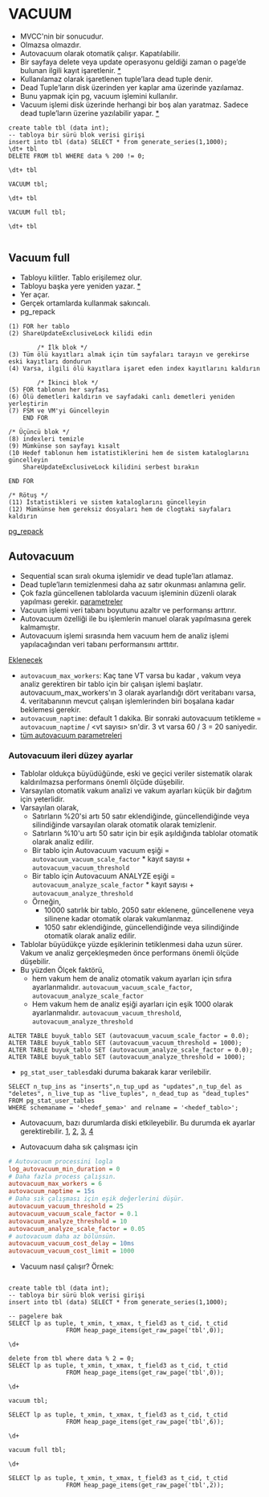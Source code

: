 # VACUUM 

* MVCC'nin bir sonucudur. 
* Olmazsa olmazdır.
* Autovacuum olarak otomatik çalışır. Kapatılabilir. 
* Bir sayfaya delete veya update operasyonu geldiği zaman o page’de bulunan ilgili kayıt işaretlenir. [*](sorgu-isleme.md)
* Kullanılamaz olarak işaretlenen tuple’lara dead tuple denir. 
* Dead Tuple’ların disk üzerinden yer kaplar ama üzerinde yazılamaz.
* Bunu yapmak için pg, vacuum işlemini kullanılır. 
* Vacuum işlemi disk üzerinde herhangi bir boş alan yaratmaz. Sadece dead tuple’ların üzerine yazılabilir yapar. [*](https://www.interdb.jp/pg/img/fig-6-08.png)

```
create table tbl (data int);
-- tabloya bir sürü blok verisi girişi 
insert into tbl (data) SELECT * from generate_series(1,1000);
\dt+ tbl
DELETE FROM tbl WHERE data % 200 != 0;

\dt+ tbl

VACUUM tbl;

\dt+ tbl

VACUUM full tbl;

\dt+ tbl


```

## Vacuum full

* Tabloyu kilitler. Tablo erişilemez olur.
* Tabloyu başka yere yeniden yazar. [*](https://www.interdb.jp/pg/img/fig-6-09.png)
* Yer açar.
* Gerçek ortamlarda kullanmak sakıncalı. 
* pg_repack



```
(1) FOR her tablo 
(2) ShareUpdateExclusiveLock kilidi edin

        /* İlk blok */
(3) Tüm ölü kayıtları almak için tüm sayfaları tarayın ve gerekirse eski kayıtları dondurun
(4) Varsa, ilgili ölü kayıtlara işaret eden index kayıtlarını kaldırın

        /* İkinci blok */
(5) FOR tablonun her sayfası
(6) Ölü demetleri kaldırın ve sayfadaki canlı demetleri yeniden yerleştirin
(7) FSM ve VM'yi Güncelleyin
    END FOR

/* Üçüncü blok */
(8) indexleri temizle
(9) Mümkünse son sayfayı kısalt
(10 Hedef tablonun hem istatistiklerini hem de sistem kataloglarını güncelleyin
    ShareUpdateExclusiveLock kilidini serbest bırakın

END FOR

/* Rötuş */
(11) İstatistikleri ve sistem kataloglarını güncelleyin
(12) Mümkünse hem gereksiz dosyaları hem de clogtaki sayfaları kaldırın

```

[pg_repack](https://github.com/reorg/pg_repack)


## Autovacuum

* Sequential scan sıralı okuma işlemidir ve dead tuple’ları atlamaz. 
* Dead tuple’ların temizlenmesi daha az satır okunması anlamına gelir.
* Çok fazla güncellenen tablolarda vacuum işleminin düzenli olarak yapılması gerekir. [parametreler](https://tubitak-bilgem-yte.github.io/pg-yonetici/mydoc_automatic_vacuuming.html)
* Vacuum işlemi veri tabanı boyutunu azaltır ve performansı arttırır.
* Autovacuum özelliği ile bu işlemlerin manuel olarak yapılmasına gerek kalmamıştır. 
* Autovacuum işlemi sırasında hem vacuum hem de analiz işlemi yapılacağından veri tabanı performansını arttıtır.


[Eklenecek](https://www.percona.com/blog/2018/08/10/tuning-autovacuum-in-postgresql-and-autovacuum-internals/)

* `autovacuum_max_workers`: Kaç tane VT varsa bu kadar , vakum veya analiz gerektiren bir tablo için bir çalışan işlemi başlatır. autovacuum_max_workers'ın 3 olarak ayarlandığı dört veritabanı varsa, 4. veritabanının mevcut çalışan işlemlerinden biri boşalana kadar beklemesi gerekir.
* `autovacuum_naptime`: default 1 dakika. Bir sonraki autovacuum tetikleme = `autovacuum_naptime` / <vt sayısı>  sn'dir. 3 vt varsa 60 / 3 = 20 saniyedir.  
* [tüm autovacuum parametreleri](https://tubitak-bilgem-yte.github.io/pg-yonetici/docs/02-veritabani-yapilandirmasi/automatic_vacuuming/)

### Autovacuum ileri düzey ayarlar

* Tablolar oldukça büyüdüğünde, eski ve geçici veriler sistematik olarak kaldırılmazsa performans önemli ölçüde düşebilir.
* Varsayılan otomatik vakum analizi ve vakum ayarları küçük bir dağıtım için yeterlidir.
* Varsayılan olarak, 
  * Satırların %20'si artı 50 satır eklendiğinde, güncellendiğinde veya silindiğinde varsayılan olarak otomatik olarak temizlenir. 
  * Satırların %10'u artı 50 satır için bir eşik aşıldığında tablolar otomatik olarak analiz edilir. 
  * Bir tablo için Autovacuum vacuum eşiği = `autovacuum_vacuum_scale_factor` * kayıt sayısı + `autovacuum_vacuum_threshold`
  * Bir tablo için Autovacuum ANALYZE eşiği = `autovacuum_analyze_scale_factor` * kayıt sayısı + `autovacuum_analyze_threshold`
  * Örneğin, 
    * 10000 satırlık bir tablo, 2050 satır eklenene, güncellenene veya silinene kadar otomatik olarak vakumlanmaz. 
    * 1050 satır eklendiğinde, güncellendiğinde veya silindiğinde otomatik olarak analiz edilir.
* Tablolar büyüdükçe yüzde eşiklerinin tetiklenmesi daha uzun sürer. Vakum ve analiz gerçekleşmeden önce performans önemli ölçüde düşebilir.
* Bu yüzden Ölçek faktörü, 
  * hem vakum hem de analiz otomatik vakum ayarları için sıfıra ayarlanmalıdır. `autovacuum_vacuum_scale_factor`, `autovacuum_analyze_scale_factor`
  * Hem vakum hem de analiz eşiği ayarları için eşik 1000 olarak ayarlanmalıdır. `autovacuum_vacuum_threshold`, `autovacuum_analyze_threshold`

```
ALTER TABLE buyuk_tablo SET (autovacuum_vacuum_scale_factor = 0.0);
ALTER TABLE buyuk_tablo SET (autovacuum_vacuum_threshold = 1000);
ALTER TABLE buyuk_tablo SET (autovacuum_analyze_scale_factor = 0.0);
ALTER TABLE buyuk_tablo SET (autovacuum_analyze_threshold = 1000);

```
* `pg_stat_user_tables`daki duruma bakarak karar verilebilir.

```
SELECT n_tup_ins as "inserts",n_tup_upd as "updates",n_tup_del as "deletes", n_live_tup as "live_tuples", n_dead_tup as "dead_tuples"
FROM pg_stat_user_tables
WHERE schemaname = '<hedef_şema>' and relname = '<hedef_tablo>'; 
```

* Autovacuum, bazı durumlarda diski etkileyebilir. Bu durumda ek ayarlar gerektirebilir. [1](https://www.percona.com/blog/2018/08/10/tuning-autovacuum-in-postgresql-and-autovacuum-internals/), [2](https://pganalyze.com/blog/visualizing-and-tuning-postgres-autovacuum), [3](https://www.2ndquadrant.com/en/blog/autovacuum-tuning-basics/), [4](https://www.2ndquadrant.com/en/blog/when-autovacuum-does-not-vacuum/)

* Autovacuum daha sık çalışması için 

```ini
# Autovacuum processini logla
log_autovacuum_min_duration = 0
# Daha fazla process çalışsın. 
autovacuum_max_workers = 6
autovacuum_naptime = 15s
# Daha sık çalışması için eşik değerlerini düşür.
autovacuum_vacuum_threshold = 25
autovacuum_vacuum_scale_factor = 0.1
autovacuum_analyze_threshold = 10
autovacuum_analyze_scale_factor = 0.05
# autovacuum daha az bölünsün.
autovacuum_vacuum_cost_delay = 10ms
autovacuum_vacuum_cost_limit = 1000

```

* Vacuum nasıl çalışır? Örnek:
  
```

create table tbl (data int);
-- tabloya bir sürü blok verisi girişi 
insert into tbl (data) SELECT * from generate_series(1,1000);

-- pagelere bak
SELECT lp as tuple, t_xmin, t_xmax, t_field3 as t_cid, t_ctid 
                FROM heap_page_items(get_raw_page('tbl',0));

\d+

delete from tbl where data % 2 = 0;
SELECT lp as tuple, t_xmin, t_xmax, t_field3 as t_cid, t_ctid 
                FROM heap_page_items(get_raw_page('tbl',0));

\d+

vacuum tbl;

SELECT lp as tuple, t_xmin, t_xmax, t_field3 as t_cid, t_ctid 
                FROM heap_page_items(get_raw_page('tbl',6));

\d+

vacuum full tbl;

\d+

SELECT lp as tuple, t_xmin, t_xmax, t_field3 as t_cid, t_ctid 
                FROM heap_page_items(get_raw_page('tbl',2));

```